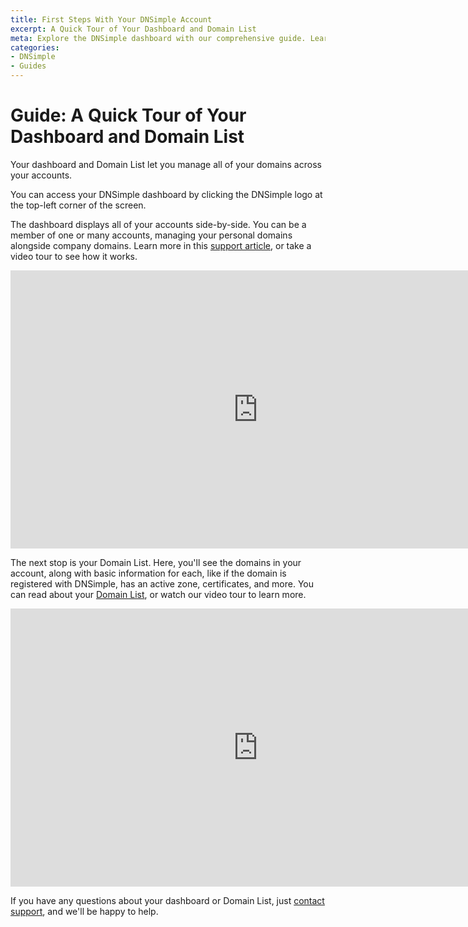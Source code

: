 ```yaml
---
title: First Steps With Your DNSimple Account
excerpt: A Quick Tour of Your Dashboard and Domain List
meta: Explore the DNSimple dashboard with our comprehensive guide. Learn to navigate your domain list, manage settings, and optimize your online presence effortlessly.
categories:
- DNSimple
- Guides
---
```


# Guide: A Quick Tour of Your Dashboard and Domain List

Your dashboard and Domain List let you manage all of your domains across your accounts.

<info>
You can access your DNSimple dashboard by clicking the <label>DNSimple</label> logo at the top-left corner of the screen.
</info>

The dashboard displays all of your accounts side-by-side. You can be a member of one or many accounts, managing your personal domains alongside company domains. Learn more in this [support article](https://support.dnsimple.com/articles/dashboard/), or take a video tour to see how it works.

<iframe width="791" height="445" src="https://www.youtube.com/embed/TAJ8R12hLrI" title="" frameborder="0" allow="accelerometer; autoplay; clipboard-write; encrypted-media; gyroscope; picture-in-picture; web-share" allowfullscreen></iframe>

The next stop is your Domain List. Here, you'll see the domains in your account, along with basic information for each, like if the domain is registered with DNSimple, has an active zone, certificates, and more. You can read about your [Domain List](https://support.dnsimple.com/articles/domain-list/), or watch our video tour to learn more.

<iframe width="791" height="445" src="https://www.youtube.com/embed/PGa3Jk3nnGM" title="" frameborder="0" allow="accelerometer; autoplay; clipboard-write; encrypted-media; gyroscope; picture-in-picture; web-share" allowfullscreen></iframe>

If you have any questions about your dashboard or Domain List, just [contact support](https://dnsimple.com/feedback), and we'll be happy to help.
